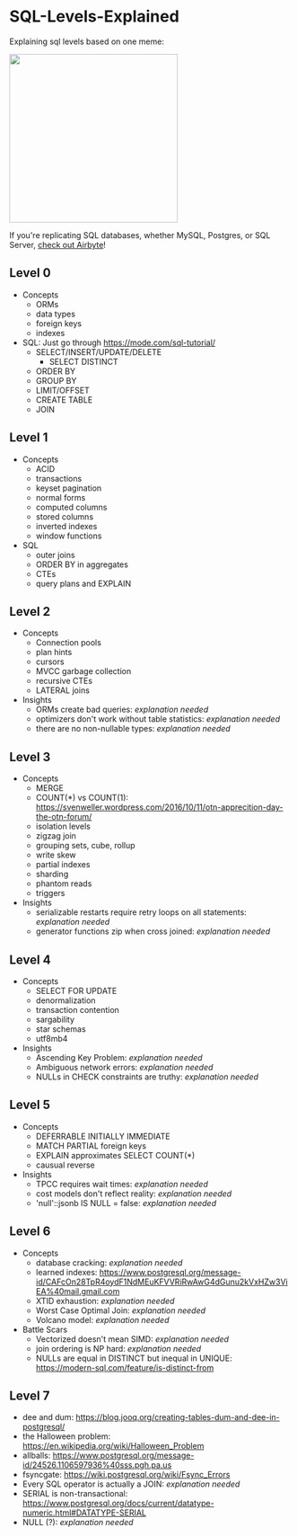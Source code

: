 # SQL-Levels-Explained

Explaining sql levels based on one meme:

<img src="https://user-images.githubusercontent.com/6764957/185188888-e06ef45b-c749-4f19-b918-1d3530f4f634.png" height=300 />

If you're replicating SQL databases, whether MySQL, Postgres, or SQL Server, [check out Airbyte](https://www.theseattledataguy.com/what-is-airbyte-and-why-you-should-use-it/)!

## Level 0

- Concepts
  - ORMs
  - data types
  - foreign keys
  - indexes
- SQL: Just go through https://mode.com/sql-tutorial/
  - SELECT/INSERT/UPDATE/DELETE
    - SELECT DISTINCT
  - ORDER BY
  - GROUP BY
  - LIMIT/OFFSET
  - CREATE TABLE
  - JOIN


## Level 1

- Concepts
  - ACID
  - transactions
  - keyset pagination
  - normal forms
  - computed columns
  - stored columns
  - inverted indexes
  - window functions
- SQL
  - outer joins
  - ORDER BY in aggregates
  - CTEs
  - query plans and EXPLAIN

## Level 2

- Concepts
  - Connection pools
  - plan hints
  - cursors
  - MVCC garbage collection
  - recursive CTEs
  - LATERAL joins
- Insights
  - ORMs create bad queries: *explanation needed*
  - optimizers don't work without table statistics: *explanation needed*
  - there are no non-nullable types: *explanation needed*
  
## Level 3

- Concepts
  - MERGE
  - COUNT(*) vs COUNT(1): https://svenweller.wordpress.com/2016/10/11/otn-apprecition-day-the-otn-forum/
  - isolation levels
  - zigzag join
  - grouping sets, cube, rollup
  - write skew
  - partial indexes
  - sharding
  - phantom reads
  - triggers
- Insights
  - serializable restarts require retry loops on all statements: *explanation needed*
  - generator functions zip when cross joined: *explanation needed*
  
## Level 4

- Concepts
  - SELECT FOR UPDATE
  - denormalization
  - transaction contention
  - sargability
  - star schemas
  - utf8mb4
- Insights
  - Ascending Key Problem: *explanation needed*
  - Ambiguous network errors: *explanation needed*
  - NULLs in CHECK constraints are truthy: *explanation needed*
  
## Level 5

- Concepts
  - DEFERRABLE INITIALLY IMMEDIATE
  - MATCH PARTIAL foreign keys
  - EXPLAIN approximates SELECT COUNT(*)
  - causual reverse
- Insights
  - TPCC requires wait times: *explanation needed*
  - cost models don't reflect reality: *explanation needed*
  - 'null'::jsonb IS NULL = false: *explanation needed*

## Level 6
  
- Concepts
  - database cracking: *explanation needed*
  - learned indexes: https://www.postgresql.org/message-id/CAFcOn28TpR4oydF1NdMEuKFVVRiRwAwG4dGunu2kVxHZw3ViEA%40mail.gmail.com
  - XTID exhaustion: *explanation needed*
  - Worst Case Optimal Join: *explanation needed*
  - Volcano model: *explanation needed*
- Battle Scars
  - Vectorized doesn't mean SIMD: *explanation needed*
  - join ordering is NP hard: *explanation needed*
  - NULLs are equal in DISTINCT but inequal in UNIQUE: https://modern-sql.com/feature/is-distinct-from


## Level 7


- dee and dum: https://blog.jooq.org/creating-tables-dum-and-dee-in-postgresql/
- the Halloween problem: https://en.wikipedia.org/wiki/Halloween_Problem
- allballs: https://www.postgresql.org/message-id/24526.1106597936%40sss.pgh.pa.us
- fsyncgate: https://wiki.postgresql.org/wiki/Fsync_Errors
- Every SQL operator is actually a JOIN: *explanation needed*
- SERIAL is non-transactional: https://www.postgresql.org/docs/current/datatype-numeric.html#DATATYPE-SERIAL
- NULL (?): *explanation needed*
